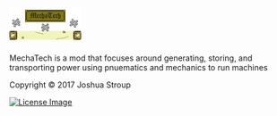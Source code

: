 ![Logo](https://raw.githubusercontent.com/Wargog/MechaTech/master/src/main/resources/assets/mechatech/logo.png)

MechaTech is a mod that focuses around generating, storing, and transporting power using pnuematics and mechanics to run machines

Copyright &copy; 2017 Joshua Stroup

[![License Image](https://licensebuttons.net/l/by-nc-sa/4.0/88x31.png)](https://creativecommons.org/licenses/by-nc-sa/4.0/)